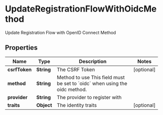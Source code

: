 

# UpdateRegistrationFlowWithOidcMethod

Update Registration Flow with OpenID Connect Method

## Properties

| Name | Type | Description | Notes |
|------------ | ------------- | ------------- | -------------|
|**csrfToken** | **String** | The CSRF Token |  [optional] |
|**method** | **String** | Method to use  This field must be set to &#x60;oidc&#x60; when using the oidc method. |  |
|**provider** | **String** | The provider to register with |  |
|**traits** | **Object** | The identity traits |  [optional] |



